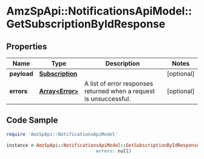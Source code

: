 # AmzSpApi::NotificationsApiModel::GetSubscriptionByIdResponse

## Properties

Name | Type | Description | Notes
------------ | ------------- | ------------- | -------------
**payload** | [**Subscription**](Subscription.md) |  | [optional] 
**errors** | [**Array&lt;Error&gt;**](Error.md) | A list of error responses returned when a request is unsuccessful. | [optional] 

## Code Sample

```ruby
require 'AmzSpApi::NotificationsApiModel'

instance = AmzSpApi::NotificationsApiModel::GetSubscriptionByIdResponse.new(payload: null,
                                 errors: null)
```


